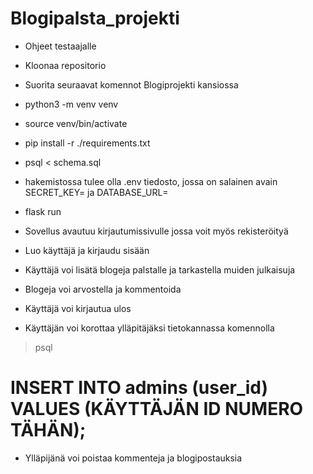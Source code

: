 # Blogipalsta_projekti

* Ohjeet testaajalle
* Kloonaa repositorio

* Suorita seuraavat komennot Blogiprojekti kansiossa
* python3 -m venv venv
* source venv/bin/activate
* pip install -r ./requirements.txt
* psql < schema.sql
* hakemistossa tulee olla .env tiedosto, jossa on salainen avain SECRET_KEY= ja DATABASE_URL=
* flask run

* Sovellus avautuu kirjautumissivulle jossa voit myös rekisteröityä
* Luo käyttäjä ja kirjaudu sisään
* Käyttäjä voi lisätä blogeja palstalle ja tarkastella muiden julkaisuja
* Blogeja voi arvostella ja kommentoida
* Käyttäjä voi kirjautua ulos
* Käyttäjän voi korottaa ylläpitäjäksi tietokannassa komennolla 
> psql 
# INSERT INTO admins (user_id) VALUES (KÄYTTÄJÄN ID NUMERO TÄHÄN);
* Ylläpijänä voi poistaa kommenteja ja blogipostauksia
